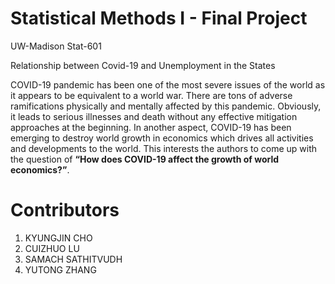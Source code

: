 # Statistical Methods I - Final Project
UW-Madison Stat-601 

Relationship between Covid-19 and Unemployment in the States

COVID-19 pandemic has been one of the most severe issues of the world as it appears
to be equivalent to a world war. There are tons of adverse ramifications physically and mentally
affected by this pandemic. Obviously, it leads to serious illnesses and death without any
effective mitigation approaches at the beginning. In another aspect, COVID-19 has been
emerging to destroy world growth in economics which drives all activities and developments
to the world. This interests the authors to come up with the question of **“How does COVID-19
affect the growth of world economics?”**.

# Contributors

1. KYUNGJIN CHO
2. CUIZHUO LU
3. SAMACH SATHITVUDH
4. YUTONG ZHANG
